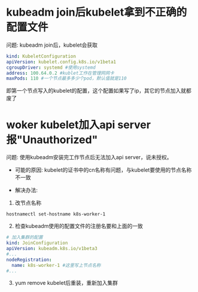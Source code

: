 # kubeadm join后kubelet拿到不正确的配置文件

问题: kubeadm join后，kubelet会获取

```yaml
kind: KubeletConfiguration
apiVersion: kubelet.config.k8s.io/v1beta1
cgroupDriver: systemd #使用systemd
address: 100.64.0.2 #kublet工作在管理网网卡
maxPods: 110 #一个节点最多多少个pod，默认值就是110
```

即第一个节点写入的kubelet的配置，这个配置如果写了ip，其它的节点加入就都废了

# woker kubelet加入api server报"Unauthorized"

问题: 使用kubeadm安装完工作节点后无法加入api server，说未授权。

* 可能的原因: kubelet的证书中的cn名称有问题，与kubelet要使用的节点名称不一致

* 解决办法:

1. 改节点名称

```shell
hostnamectl set-hostname k8s-worker-1
```

2. 检查kubeadm使用的配置文件的注册名要和上面的一致

```yaml
# 加入集群的配置
kind: JoinConfiguration
apiVersion: kubeadm.k8s.io/v1beta3
#...
nodeRegistration:
  name: k8s-worker-1 #这里写上节点名称
#...
```

3. yum remove kubelet后重装，重新加入集群

